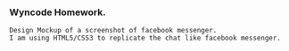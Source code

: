 
### Wyncode Homework.
```
Design Mockup of a screenshot of facebook messenger.
I am using HTML5/CSS3 to replicate the chat like facebook messenger.

```

